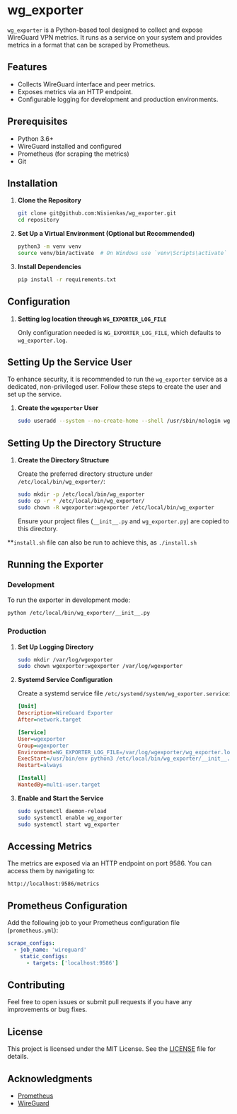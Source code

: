 # wg_exporter

`wg_exporter` is a Python-based tool designed to collect and expose WireGuard VPN metrics. It runs as a service on your system and provides metrics in a format that can be scraped by Prometheus.

## Features

- Collects WireGuard interface and peer metrics.
- Exposes metrics via an HTTP endpoint.
- Configurable logging for development and production environments.

## Prerequisites

- Python 3.6+
- WireGuard installed and configured
- Prometheus (for scraping the metrics)
- Git

## Installation

1. **Clone the Repository**

   ```bash
   git clone git@github.com:Wisienkas/wg_exporter.git
   cd repository
   ```

2. **Set Up a Virtual Environment (Optional but Recommended)**

   ```bash
   python3 -m venv venv
   source venv/bin/activate  # On Windows use `venv\Scripts\activate`
   ```

3. **Install Dependencies**

   ```bash
   pip install -r requirements.txt
   ```

## Configuration

1. **Setting log location through `WG_EXPORTER_LOG_FILE`**
   
   Only configuration needed is `WG_EXPORTER_LOG_FILE`,
   which defaults to `wg_exporter.log`.

## Setting Up the Service User

To enhance security, it is recommended to run the `wg_exporter` service as a dedicated, non-privileged user. Follow these steps to create the user and set up the service.

1. **Create the `wgexporter` User**

   ```bash
   sudo useradd --system --no-create-home --shell /usr/sbin/nologin wgexporter
   ```

## Setting Up the Directory Structure

1. **Create the Directory Structure**

   Create the preferred directory structure under `/etc/local/bin/wg_exporter/`:

   ```bash
   sudo mkdir -p /etc/local/bin/wg_exporter
   sudo cp -r * /etc/local/bin/wg_exporter/
   sudo chown -R wgexporter:wgexporter /etc/local/bin/wg_exporter
   ```

   Ensure your project files (`__init__.py` and `wg_exporter.py`) are copied to this directory.

**`install.sh` file can also be run to achieve this, as `./install.sh`

## Running the Exporter

### Development

To run the exporter in development mode:

```bash
python /etc/local/bin/wg_exporter/__init__.py
```

### Production

1. **Set Up Logging Directory**

   ```bash
   sudo mkdir /var/log/wgexporter
   sudo chown wgexporter:wgexporter /var/log/wgexporter
   ```

2. **Systemd Service Configuration**

   Create a systemd service file `/etc/systemd/system/wg_exporter.service`:

   ```ini
   [Unit]
   Description=WireGuard Exporter
   After=network.target

   [Service]
   User=wgexporter
   Group=wgexporter
   Environment=WG_EXPORTER_LOG_FILE=/var/log/wgexporter/wg_exporter.log
   ExecStart=/usr/bin/env python3 /etc/local/bin/wg_exporter/__init__.py
   Restart=always

   [Install]
   WantedBy=multi-user.target
   ```

3. **Enable and Start the Service**

   ```bash
   sudo systemctl daemon-reload
   sudo systemctl enable wg_exporter
   sudo systemctl start wg_exporter
   ```

## Accessing Metrics

The metrics are exposed via an HTTP endpoint on port 9586. You can access them by navigating to:

```plaintext
http://localhost:9586/metrics
```

## Prometheus Configuration

Add the following job to your Prometheus configuration file (`prometheus.yml`):

```yaml
scrape_configs:
  - job_name: 'wireguard'
    static_configs:
      - targets: ['localhost:9586']
```

## Contributing

Feel free to open issues or submit pull requests if you have any improvements or bug fixes.

## License

This project is licensed under the MIT License. See the [LICENSE](LICENSE) file for details.

## Acknowledgments

- [Prometheus](https://prometheus.io/)
- [WireGuard](https://www.wireguard.com/)
